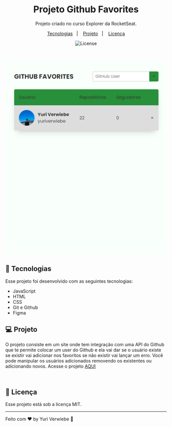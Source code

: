 <h1 align="center"> Projeto Github Favorites </h1>

<p align="center">
Projeto criado no curso Explorer da RocketSeat.
</p>

<p align="center">
  <a href="#-tecnologias">Tecnologias</a>&nbsp;&nbsp;&nbsp;|&nbsp;&nbsp;&nbsp;
  <a href="#-projeto">Projeto</a>&nbsp;&nbsp;&nbsp;|&nbsp;&nbsp;&nbsp;
  <a href="#-licença">Licença</a>
</p>

<p align="center">
  <img alt="License" src="https://img.shields.io/static/v1?label=license&message=MIT&color=49AA26&labelColor=000000">
</p>

<br>

<p align="center">
  <img alt="Imagem Ilustrativa Github Favorites" src="img/preview.png" width="600px">
</p>

## 🚀 Tecnologias

Esse projeto foi desenvolvido com as seguintes tecnologias:

- JavaScript
- HTML
- CSS
- Git e Github
- Figma

## 💻 Projeto

O projeto consiste em um site onde tem integração com uma API do Github que te permite colocar um user do Github e ela vai dar se o usuário existe se existir vai adicionar nos favoritos se não existir vai lançar um erro. Você pode manipular os usuários adicionados removendo os existentes ou adicionando novos. Acesse o projeto [AQUI](https://yuriverwiebe.github.io/github-favorites)
 
<br>

## 📝 Licença

Esse projeto está sob a licença MIT.

---

Feito com ♥ by Yuri Verwiebe 🌊
